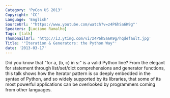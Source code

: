 ```yaml
---
Category: 'PyCon US 2013'
Copyright: 'CC'
Language: 'English'
SourceUrl: '"https://www.youtube.com/watch?v=z4P6hSa6K9g"'
Speakers: [Luciano Ramalho]
Tags: [talk]
ThumbnailUrl: 'http://i3.ytimg.com/vi/z4P6hSa6K9g/hqdefault.jpg'
Title: '"Iteration & Generators: the Python Way"'
date: '2013-03-17'
---
```

Did you know that "for a, (b, c) in s:" is a valid Python line? From the elegant for statement through list/set/dict comprehensions and generator functions, this talk shows how the Iterator pattern is so deeply embedded in the syntax of Python, and so widely supported by its libraries, that some of its most powerful applications can be overlooked by programmers coming from other languages.
